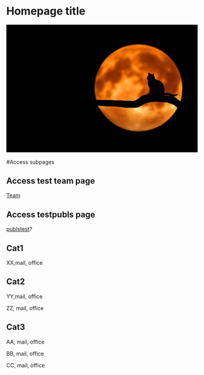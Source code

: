# Homepage title

![example logo](docs/assets/cat_example_pic.jpg)


#Access subpages
## Access test team page

[Team](https://till-bornemann.github.io/Test_GitHubpages/teamtemplate )

## Access testpubls page

[publstest](https://till-bornemann.github.io/Test_GitHubpages/publtemplate )?



## Cat1

XX,mail, office

## Cat2

YY,mail, office

ZZ, mail, office

## Cat3

AA, mail, office

BB, mail, office

CC, mail, office


